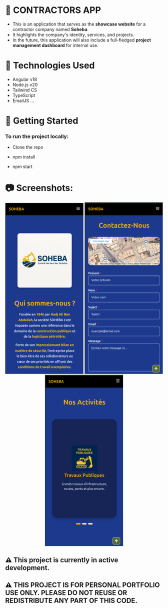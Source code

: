 # 🚧 CONTRACTORS APP

* This is an application that serves as the **showcase website** for a contractor company named **Soheba**. 
* It highlights the company's identity, services, and projects. 
* In the future, this application will also include a full-fledged **project management dashboard** for internal use.

# 🔧 Technologies Used

- Angular  v18
- Node.js v20
- Tailwind CS
- TypeScript
- EmailJS ...

# 🚀 Getting Started

### To run the project locally:

- Clone the repo

- npm install

- npm start

# 📷 Screenshots:

<p align="center">
  <img src="src/assets/app_screenshot_1.png" width="250" />
  <img src="src/assets/app_screenshot_2.png" width="250" />
  <img src="src/assets/app_screenshot_3.png" width="250" />
</p>


## ⚠️ This project is currently in active development.

## ⚠️ THIS PROJECT IS FOR PERSONAL PORTFOLIO USE ONLY. PLEASE DO NOT REUSE OR REDISTRIBUTE ANY PART OF THIS CODE.

